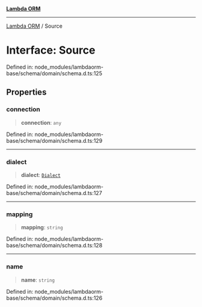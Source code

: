 [**Lambda ORM**](../README.md)

***

[Lambda ORM](../README.md) / Source

# Interface: Source

Defined in: node\_modules/lambdaorm-base/schema/domain/schema.d.ts:125

## Properties

### connection

> **connection**: `any`

Defined in: node\_modules/lambdaorm-base/schema/domain/schema.d.ts:129

***

### dialect

> **dialect**: [`Dialect`](../enumerations/Dialect.md)

Defined in: node\_modules/lambdaorm-base/schema/domain/schema.d.ts:127

***

### mapping

> **mapping**: `string`

Defined in: node\_modules/lambdaorm-base/schema/domain/schema.d.ts:128

***

### name

> **name**: `string`

Defined in: node\_modules/lambdaorm-base/schema/domain/schema.d.ts:126
